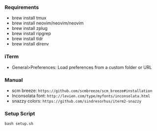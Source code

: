 ### Requirements
- brew install tmux
- brew install neovim/neovim/neovim
- brew install zplug
- brew install ripgrep
- brew install tldr
- brew install direnv

### iTerm
- General>Preferences: Load preferences from a custom folder or URL

### Manual
- scm breeze: `https://github.com/scmbreeze/scm_breeze#installation`
- Inconsolata font: `http://levien.com/type/myfonts/inconsolata.html`
- snazzy colors: `https://github.com/sindresorhus/iterm2-snazzy`

### Setup Script
`bash setup.sh`
